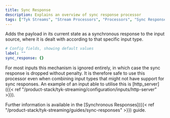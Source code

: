 ```yaml
---
title: Sync Response
description: Explains an overview of sync response processor
tags: ["Tyk Streams", "Stream Processors", "Processors", "Sync Response", "sync_response"]
---
```


Adds the payload in its current state as a synchronous response to the input source, where it is dealt with according to that specific input type.

```yml
# Config fields, showing default values
label: ""
sync_response: {}
```

For most inputs this mechanism is ignored entirely, in which case the sync response is dropped without penalty. It is therefore safe to use this processor even when combining input types that might not have support for sync responses. An example of an input able to utilise this is [http_server]({{< ref "/product-stack/tyk-streaming/configuration/inputs/http-server" >}}).

Further information is available in the [Synchronous Responses]({{< ref "/product-stack/tyk-streaming/guides/sync-responses" >}}) guide.

